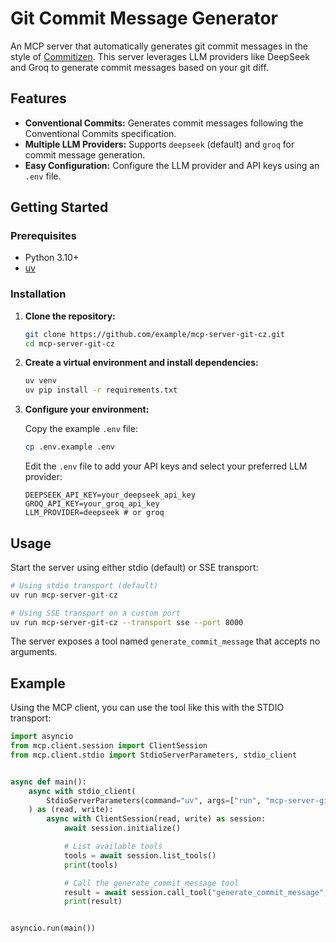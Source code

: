 # Git Commit Message Generator

An MCP server that automatically generates git commit messages in the style of [Commitizen](https://commitizen-tools.github.io/commitizen/). This server leverages LLM providers like DeepSeek and Groq to generate commit messages based on your git diff.

## Features

-   **Conventional Commits:** Generates commit messages following the Conventional Commits specification.
-   **Multiple LLM Providers:** Supports `deepseek` (default) and `groq` for commit message generation.
-   **Easy Configuration:** Configure the LLM provider and API keys using an `.env` file.

## Getting Started

### Prerequisites

-   Python 3.10+
-   [uv](https://github.com/astral-sh/uv)

### Installation

1.  **Clone the repository:**

    ```bash
    git clone https://github.com/example/mcp-server-git-cz.git
    cd mcp-server-git-cz
    ```

2.  **Create a virtual environment and install dependencies:**

    ```bash
    uv venv
    uv pip install -r requirements.txt
    ```

3.  **Configure your environment:**

    Copy the example `.env` file:

    ```bash
    cp .env.example .env
    ```

    Edit the `.env` file to add your API keys and select your preferred LLM provider:

    ```
    DEEPSEEK_API_KEY=your_deepseek_api_key
    GROQ_API_KEY=your_groq_api_key
    LLM_PROVIDER=deepseek # or groq
    ```

## Usage

Start the server using either stdio (default) or SSE transport:

```bash
# Using stdio transport (default)
uv run mcp-server-git-cz

# Using SSE transport on a custom port
uv run mcp-server-git-cz --transport sse --port 8000
```

The server exposes a tool named `generate_commit_message` that accepts no arguments.

## Example

Using the MCP client, you can use the tool like this with the STDIO transport:

```python
import asyncio
from mcp.client.session import ClientSession
from mcp.client.stdio import StdioServerParameters, stdio_client


async def main():
    async with stdio_client(
        StdioServerParameters(command="uv", args=["run", "mcp-server-git-cz"])
    ) as (read, write):
        async with ClientSession(read, write) as session:
            await session.initialize()

            # List available tools
            tools = await session.list_tools()
            print(tools)

            # Call the generate_commit_message tool
            result = await session.call_tool("generate_commit_message", {})
            print(result)


asyncio.run(main())
```